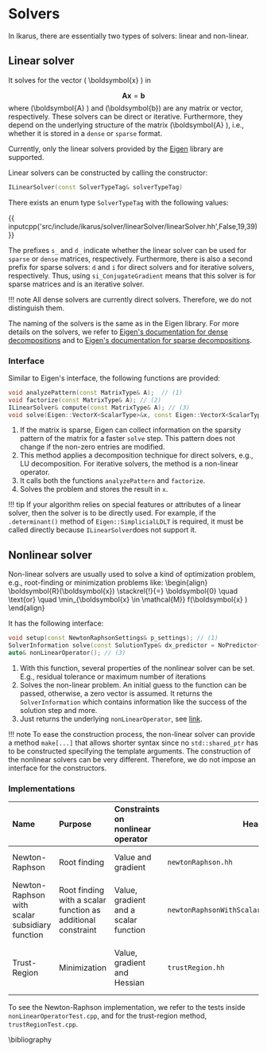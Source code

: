 <!--
SPDX-FileCopyrightText: 2022 The Ikarus Developers mueller@ibb.uni-stuttgart.de
SPDX-License-Identifier: CC-BY-SA-4.0
-->

# Solvers

In Ikarus, there are essentially two types of solvers: linear and non-linear.

## Linear solver
It solves for the vector \( \boldsymbol{x} \) in

$$
\boldsymbol{A}  \boldsymbol{x} =  \boldsymbol{b}
$$
where \(\boldsymbol{A} \) and \(\boldsymbol{b}\) are any matrix or vector, respectively.
These solvers can be direct or iterative. Furthermore, they depend on the underlying structure of the 
matrix \(\boldsymbol{A} \), i.e., whether it is stored in a `dense` or `sparse` format.

Currently, only the linear solvers provided by the [Eigen](https://eigen.tuxfamily.org/index.php?title=Main_Page) 
library are supported.

Linear solvers can be constructed by calling the constructor:

```cpp
ILinearSolver(const SolverTypeTag& solverTypeTag)
```

There exists an enum type `SolverTypeTag` with the following values:

{{ inputcpp('src/include/ikarus/solver/linearSolver/linearSolver.hh',False,19,39) }}

The prefixes `s_` and  `d_` indicate whether the linear solver can be used for `sparse` or `dense` matrices, respectively.
Furthermore, there is also a second prefix for sparse solvers: `d` and `i` for direct solvers and for iterative solvers, respectively.
Thus, using `si_ConjugateGradient` means that this solver is for sparse matrices and is an iterative solver.

!!! note
    All dense solvers are currently direct solvers. Therefore, we do not distinguish them.

The naming of the solvers is the same as in the Eigen library. 
For more details on the solvers, we refer to [Eigen's documentation for dense decompositions](https://eigen.tuxfamily.org/dox/group__TutorialLinearAlgebra.html)
and to [Eigen's documentation for sparse decompositions](https://eigen.tuxfamily.org/dox/group__TopicSparseSystems.html).

### Interface 
Similar to Eigen's interface, the following functions are provided:
```cpp
void analyzePattern(const MatrixType& A);  // (1)
void factorize(const MatrixType& A); // (2)
ILinearSolver& compute(const MatrixType& A); // (3)
void solve(Eigen::VectorX<ScalarType>&x, const Eigen::VectorX<ScalarType>& b); // (4)
```

1. If the matrix is sparse, Eigen can collect information on the sparsity pattern of the matrix for a faster `solve` step. This pattern does not change if the non-zero entries are modified.
2. This method applies a decomposition technique for direct solvers, e.g., LU decomposition. For iterative solvers, the method is a non-linear operator.
3. It calls both the functions `analyzePattern` and `factorize`.
4. Solves the problem and stores the result in `x`.

!!! tip
    If your algorithm relies on special features or attributes of a linear solver, then the solver is to be directly used.
    For example, if the `.determinant()` method of `Eigen::SimplicialLDLT` is required, it must be called directly because `ILinearSolver`does not support it.

## Nonlinear solver

Non-linear solvers are usually used to solve a kind of optimization problem, e.g., root-finding or minimization problems like:
\begin{align}
  \boldsymbol{R}(\boldsymbol{x}) \stackrel{!}{=} \boldsymbol{0} \quad \text{or} \quad
  \min_{\boldsymbol{x} \in \mathcal{M}} f(\boldsymbol{x} )
\end{align}

It has the following interface:
```cpp
void setup(const NewtonRaphsonSettings& p_settings); // (1)
SolverInformation solve(const SolutionType& dx_predictor = NoPredictor{}); // (2)
auto& nonLinearOperator(); // (3)
```

1. With this function, several properties of the nonlinear solver can be set. E.g., residual tolerance or maximum number of iterations
2. Solves the non-linear problem. An initial guess to the function can be passed, otherwise, a zero vector is assumed.
   It returns the `SolverInformation` which contains information like the success of the solution step and more. 
3. Just returns the underlying `nonLinearOperator`, see [link](nonlinearOperator.md).

!!! note
    To ease the construction process, the non-linear solver can provide a method `make[...]` that allows shorter syntax
    since no `std::shared_ptr` has to be constructed specifying the template arguments. 
    The construction of the nonlinear solvers can be very different. Therefore, we do not impose an interface for the constructors.
### Implementations
| Name                      | Purpose         | Constraints on nonlinear operator                       | Header |Properties |
|:--------------------------|:----------------|:----------------|--|--|
| Newton-Raphson            | Root finding    | Value and gradient          | `newtonRaphson.hh`| Locally quadratic convergence |
| Newton-Raphson with scalar subsidiary function            | Root finding with a scalar function as additional constraint    | Value, gradient and a scalar function          | `newtonRaphsonWithScalarSubsidiaryFunction.hh`| Locally quadratic convergence |
| Trust-Region              | Minimization    | Value, gradient and Hessian    | `trustRegion.hh`| Globally convergent and locally quadratic convergence |

To see the Newton-Raphson implementation, we refer to the tests inside `nonLinearOperatorTest.cpp`, and for the 
trust-region method, `trustRegionTest.cpp`.

\bibliography